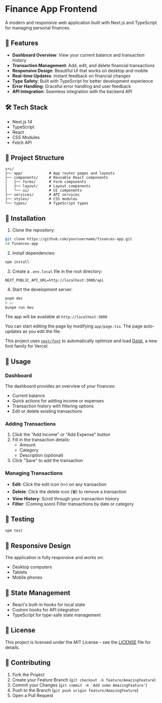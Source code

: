 # Finance App Frontend

A modern and responsive web application built with Next.js and TypeScript for managing personal finances.

## 🚀 Features

- **Dashboard Overview**: View your current balance and transaction history
- **Transaction Management**: Add, edit, and delete financial transactions
- **Responsive Design**: Beautiful UI that works on desktop and mobile
- **Real-time Updates**: Instant feedback on financial changes
- **Type Safety**: Built with TypeScript for better development experience
- **Error Handling**: Graceful error handling and user feedback
- **API Integration**: Seamless integration with the backend API

## 🛠️ Tech Stack

- Next.js 14
- TypeScript
- React
- CSS Modules
- Fetch API

## 📁 Project Structure

```
src/
├── app/            # App router pages and layouts
├── components/     # Reusable React components
│   ├── forms/      # Form components
│   ├── layout/     # Layout components
│   └── ui/         # UI components
├── services/       # API services
├── styles/         # CSS modules
└── types/          # TypeScript types
```

## 🔧 Installation

1. Clone the repository:
```bash
git clone https://github.com/yourusername/finances-app.git
cd finances-app
```

2. Install dependencies:
```bash
npm install
```

3. Create a `.env.local` file in the root directory:
```env
NEXT_PUBLIC_API_URL=http://localhost:3000/api
```

4. Start the development server:
```bash
pnpm dev
# or
bunpm run dev
```

The app will be available at `http://localhost:3000`

You can start editing the page by modifying `app/page.tsx`. The page auto-updates as you edit the file.

This project uses [`next/font`](https://nextjs.org/docs/app/building-your-application/optimizing/fonts) to automatically optimize and load [Geist](https://vercel.com/font), a new font family for Vercel.

## 🎯 Usage

### Dashboard

The dashboard provides an overview of your finances:
- Current balance
- Quick actions for adding income or expenses
- Transaction history with filtering options
- Edit or delete existing transactions

### Adding Transactions

1. Click the "Add Income" or "Add Expense" button
2. Fill in the transaction details:
   - Amount
   - Category
   - Description (optional)
3. Click "Save" to add the transaction

### Managing Transactions

- **Edit**: Click the edit icon (✏️) on any transaction
- **Delete**: Click the delete icon (🗑️) to remove a transaction
- **View History**: Scroll through your transaction history
- **Filter**: (Coming soon) Filter transactions by date or category

## 🧪 Testing

```bash
npm test
```

## 📱 Responsive Design

The application is fully responsive and works on:
- Desktop computers
- Tablets
- Mobile phones

## 🔄 State Management

- React's built-in hooks for local state
- Custom hooks for API integration
- TypeScript for type-safe state management

## 📄 License

This project is licensed under the MIT License - see the [LICENSE](LICENSE) file for details.

## 👥 Contributing

1. Fork the Project
2. Create your Feature Branch (`git checkout -b feature/AmazingFeature`)
3. Commit your Changes (`git commit -m 'Add some AmazingFeature'`)
4. Push to the Branch (`git push origin feature/AmazingFeature`)
5. Open a Pull Request
